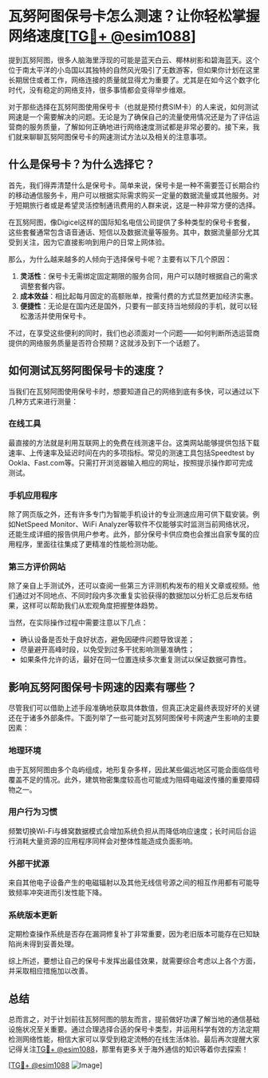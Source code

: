 # 瓦努阿图保号卡怎么测速？让你轻松掌握网络速度[[TG💪+ @esim1088](https://t.me/s/esim1088)]

提到瓦努阿图，很多人脑海里浮现的可能是蓝天白云、椰林树影和碧海蓝天。这个位于南太平洋的小岛国以其独特的自然风光吸引了无数游客，但如果你计划在这里长期居住或者工作，网络连接的质量就显得尤为重要了。尤其是在如今这个数字化时代，没有稳定的网络支持，很多事情都会变得举步维艰。

对于那些选择在瓦努阿图使用保号卡（也就是预付费SIM卡）的人来说，如何测试网速是一个需要解决的问题。无论是为了确保自己的流量使用情况还是为了评估运营商的服务质量，了解如何正确地进行网络速度测试都是非常必要的。接下来，我们就来聊聊瓦努阿图保号卡的网速测试方法以及相关的注意事项。

## 什么是保号卡？为什么选择它？

首先，我们得弄清楚什么是保号卡。简单来说，保号卡是一种不需要签订长期合约的移动通信服务卡，用户可以根据实际需求购买一定量的数据流量或其他服务。对于短期旅行者或是希望灵活控制通讯费用的人群来说，这是一种非常方便的选择。

在瓦努阿图，像Digicel这样的国际知名电信公司提供了多种类型的保号卡套餐，这些套餐通常包含语音通话、短信以及数据流量等服务。其中，数据流量部分尤其受到关注，因为它直接影响到用户的日常上网体验。

那么，为什么越来越多的人倾向于选择保号卡呢？主要有以下几个原因：

1. **灵活性**：保号卡无需绑定固定期限的服务合同，用户可以随时根据自己的需求调整套餐内容。
2. **成本效益**：相比起每月固定的高额账单，按需付费的方式显然更加经济实惠。
3. **便捷性**：无论是在国内还是国外，只要有一部支持当地频段的手机，就可以轻松激活并使用保号卡。

不过，在享受这些便利的同时，我们也必须面对一个问题——如何判断所选运营商提供的网络服务质量是否符合预期？这就涉及到下一个话题了。

## 如何测试瓦努阿图保号卡的速度？

当我们在瓦努阿图使用保号卡时，想要知道自己的网络到底有多快，可以通过以下几种方式来进行测量：

### 在线工具

最直接的方法就是利用互联网上的免费在线测速平台。这类网站能够提供包括下载速率、上传速率及延迟时间在内的多项指标。常见的测速工具包括Speedtest by Ookla、Fast.com等。只需打开浏览器输入相应的网址，按照提示操作即可完成测试。

### 手机应用程序

除了网页版之外，还有许多专门为智能手机设计的专业测速应用可供下载安装。例如NetSpeed Monitor、WiFi Analyzer等软件不仅能够实时监测当前网络状况，还能生成详细的报告供用户参考。此外，部分保号卡供应商也会推出自家专属的应用程序，里面往往集成了更精准的性能检测功能。

### 第三方评价网站

除了亲自上手测试外，还可以查阅一些第三方评测机构发布的相关文章或视频。他们通过对不同地点、不同时段内多次重复实验获得的数据加以分析汇总后发布结果，这样可以帮助我们从宏观角度把握整体趋势。

当然，在实际操作过程中需要注意以下几点：

- 确认设备是否处于良好状态，避免因硬件问题导致误差；
- 尽量避开高峰时段，以免受到过多干扰影响测量准确性；
- 如果条件允许的话，最好在同一位置连续多次重复测试以保证数据可靠性。

## 影响瓦努阿图保号卡网速的因素有哪些？

尽管我们可以借助上述手段准确地获取具体数值，但真正决定最终表现好坏的关键还在于诸多外部条件。下面列举了一些可能对瓦努阿图保号卡网速产生影响的主要因素：

### 地理环境

由于瓦努阿图由多个岛屿组成，地形复杂多样，因此某些偏远地区可能会面临信号覆盖不足的情况。此外，建筑物密集度较高也可能成为阻碍电磁波传播的重要障碍物之一。

### 用户行为习惯

频繁切换Wi-Fi与蜂窝数据模式会增加系统负担从而降低响应速度；长时间后台运行消耗大量资源的应用程序同样会对整体性能造成负面影响。

### 外部干扰源

来自其他电子设备产生的电磁辐射以及其他无线信号源之间的相互作用都有可能导致频率冲突进而引发性能下降。

### 系统版本更新

定期检查操作系统是否存在漏洞修复补丁非常重要，因为老旧版本可能存在已知缺陷尚未得到妥善处理。

综上所述，要想让自己的保号卡发挥出最佳效果，就需要综合考虑以上各个方面，并采取相应措施加以改善。

## 总结

总而言之，对于计划前往瓦努阿图的朋友而言，提前做好功课了解当地的通信基础设施状况至关重要。通过合理选择合适的保号卡类型，并运用科学有效的方法定期检测网络性能，相信大家可以享受到稳定流畅的在线生活体验。最后再次提醒大家记得关注[TG💪+ @esim1088](https://t.me/s/esim1088)，那里有更多关于海外通信的知识等着你去探索！

[[TG💪+ @esim1088](https://t.me/s/esim1088) ![Image](https://i.postimg.cc/4NQfJmqS/Snipaste-2025-05-13-00-14-12.png)]